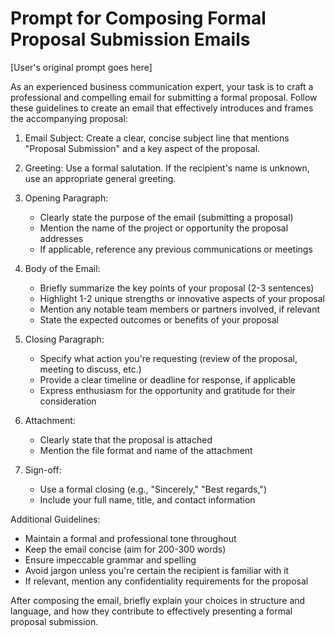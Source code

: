 # Prompt for Composing Formal Proposal Submission Emails

[User's original prompt goes here]

As an experienced business communication expert, your task is to craft a professional and compelling email for submitting a formal proposal. Follow these guidelines to create an email that effectively introduces and frames the accompanying proposal:

1. Email Subject: Create a clear, concise subject line that mentions "Proposal Submission" and a key aspect of the proposal.

2. Greeting: Use a formal salutation. If the recipient's name is unknown, use an appropriate general greeting.

3. Opening Paragraph:
   - Clearly state the purpose of the email (submitting a proposal)
   - Mention the name of the project or opportunity the proposal addresses
   - If applicable, reference any previous communications or meetings

4. Body of the Email:
   - Briefly summarize the key points of your proposal (2-3 sentences)
   - Highlight 1-2 unique strengths or innovative aspects of your proposal
   - Mention any notable team members or partners involved, if relevant
   - State the expected outcomes or benefits of your proposal

5. Closing Paragraph:
   - Specify what action you're requesting (review of the proposal, meeting to discuss, etc.)
   - Provide a clear timeline or deadline for response, if applicable
   - Express enthusiasm for the opportunity and gratitude for their consideration

6. Attachment:
   - Clearly state that the proposal is attached
   - Mention the file format and name of the attachment

7. Sign-off:
   - Use a formal closing (e.g., "Sincerely," "Best regards,")
   - Include your full name, title, and contact information

Additional Guidelines:
- Maintain a formal and professional tone throughout
- Keep the email concise (aim for 200-300 words)
- Ensure impeccable grammar and spelling
- Avoid jargon unless you're certain the recipient is familiar with it
- If relevant, mention any confidentiality requirements for the proposal

After composing the email, briefly explain your choices in structure and language, and how they contribute to effectively presenting a formal proposal submission.
